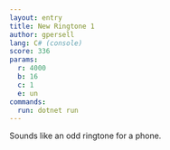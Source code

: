 ```yaml
---
layout: entry
title: New Ringtone 1
author: gpersell
lang: C# (console)
score: 336
params:
  r: 4000
  b: 16
  c: 1
  e: un
commands:
  run: dotnet run
---
```


Sounds like an odd ringtone for a phone.
